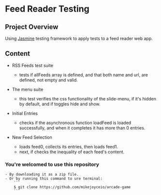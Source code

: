 # Feed Reader Testing

## Project Overview

Using [Jasmine](http://jasmine.github.io/) testing framework to apply tests to a feed reader web app.

## Content

- RSS Feeds test suite
    - tests if allFeeds array is defined, and that both name and url, are defined, not empty and valid.

- The menu suite
    - this test verifies the css functionality of the slide-menu, if it's hidden by default, and if toggles hide and show.

- Initial Entries
    - checks if the asynchronous function loadFeed is loaded successfully, and when it completes it has more than 0 entries.

- New Feed Selection
    - loads feed0, collects its entries, then loads feed1.
    - next, if checks the inequality of each feed's content.

### You're welcomed to use this repository
    - By downloading it as a zip file.
    - Or by running this command to ure terminal:
        ```
        $ git clone https://github.com/mikejoyceio/arcade-game
        ```
